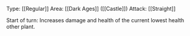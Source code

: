 Type: [[Regular]]
Area: [[Dark Ages]] ([[Castle]])
Attack: [[Straight]]

Start of turn: Increases damage and health of the current lowest health other plant.